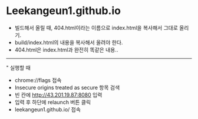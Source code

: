 # Leekangeun1.github.io

* 빌드해서 올릴 때, 404.html이라는 이름으로 index.html을 복사해서 그대로 올리기.
* build/index.html의 내용을 복사해서 올려야 한다.
* 404.html은 index.html과 완전히 똑같은 내용..
----

" 실행할 때
* chrome://flags 접속
* Insecure origins treated as secure 항목 검색
* 빈 칸에 http://43.201.19.87:8080 입력
* 입력 후 하단에 relaunch 버튼 클릭
* leekangeun1.github.io/ 접속
